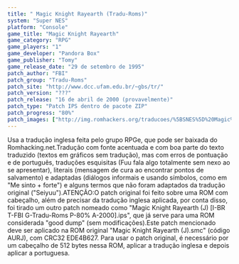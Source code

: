 ```yaml
---
title: " Magic Knight Rayearth (Tradu-Roms)"
system: "Super NES"
platform: "Console"
game_title: "Magic Knight Rayearth"
game_category: "RPG"
game_players: "1"
game_developer: "Pandora Box"
game_publisher: "Tomy"
game_release_date: "29 de setembro de 1995"
patch_author: "FBI"
patch_group: "Tradu-Roms"
patch_site: "http://www.dcc.ufam.edu.br/~gbs/tr/"
patch_version: "???"
patch_release: "16 de abril de 2000 (provavelmente)"
patch_type: "Patch IPS dentro de pacote ZIP"
patch_progress: "80%"
patch_images: ["http://img.romhackers.org/traducoes/%5BSNES%5D%20Magic%20Knight%20Rayearth%20-%20IPS%20Center%20e%20Tradu-Roms%20-%201.png","http://img.romhackers.org/traducoes/%5BSNES%5D%20Magic%20Knight%20Rayearth%20-%20Tradu-Roms%20-%202.png","http://img.romhackers.org/traducoes/%5BSNES%5D%20Magic%20Knight%20Rayearth%20-%20Tradu-Roms%20-%203.png"]
---
```

Usa a tradução inglesa feita pelo grupo RPGe, que pode ser baixada do Romhacking.net.Tradução com fonte acentuada e com boa parte do texto traduzido (textos em gráficos sem tradução), mas com erros de pontuação e de português, traduções esquisitas (Fuu fala algo totalmente sem nexo ao se apresentar), literais (mensagem de cura ao encontrar pontos de salvamento) e adaptadas (diálogos informais e usando símbolos, como em "Me sinto + forte") e alguns termos que não foram adaptados da tradução original ("Seiyuu").ATENÇÃO:O patch original foi feito sobre uma ROM com cabeçalho, além de precisar da tradução inglesa aplicada, por conta disso, foi tirado um outro patch nomeado como "Magic Knight Rayearth (J) [I-BR T-FBI G-Tradu-Roms P-80% A-2000].ips", que já serve para uma ROM considerada "good dump" (sem modificações).Este patch mencionado deve ser aplicado na ROM original "Magic Knight Rayearth (J).smc" (código AURJ), com CRC32 EDE4B627. Para usar o patch original, é necessário por um cabeçalho de 512 bytes nessa ROM, aplicar a tradução inglesa e depois aplicar a portuguesa.